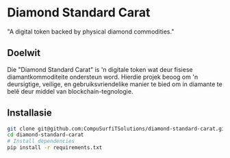 # Diamond Standard Carat

"A digital token backed by physical diamond commodities."

## Doelwit

Die "Diamond Standard Carat" is 'n digitale token wat deur fisiese diamantkommoditeite ondersteun word. Hierdie projek beoog om 'n deursigtige, veilige, en gebruiksvriendelike manier te bied om in diamante te belê deur middel van blockchain-tegnologie.

## Installasie

```bash
git clone git@github.com:CompuSurfiTSolutions/diamond-standard-carat.git
cd diamond-standard-carat
# Install dependencies
pip install -r requirements.txt
